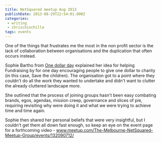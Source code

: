 ```yaml
---
title: NetSquared meetup Aug 2013
publishDate: 2013-08-29T22:54:01.000Z
categories:
 - writing
 - chrischinchilla
tags: events
---
```


One of the things that frustrates me the most in the non profit sector is the lack of collaboration between organisations and the duplication that often occurs instead.

Sophie Bartho from <a href="https://www.1dollarday.org/" target="_blank">One dollar day</a> explained her idea for helping Fundraising by for one day encouraging people to give one dollar to charity (in this case, Save the children). The organisation got to a point where they couldn't do all the work they wanted to undertake and didn't want to clutter the already cluttered landscape more.

She outlined that the process of joining groups hasn't been easy combating brands, egos, agendas, mission creep, governance and slices of pie, requiring revisiting why were doing it and what we were trying to achieve time and time again.

Sophie then shared her personal beliefs that were very insightful, but I couldn't get them all down fast enough, so keep an eye on the event page for a forthcoming video - <a href="https://www.meetup.com/The-Melbourne-NetSquared-Meetup-Group/events/132090712/" target="_blank">www.meetup.com/The-Melbourne-NetSquared-Meetup-Group/events/132090712/</a>

